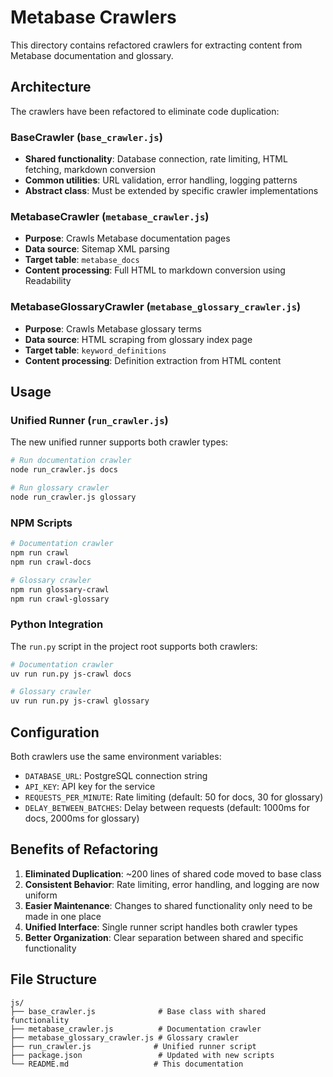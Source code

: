 # Metabase Crawlers

This directory contains refactored crawlers for extracting content from Metabase documentation and glossary.

## Architecture

The crawlers have been refactored to eliminate code duplication:

### BaseCrawler (`base_crawler.js`)
- **Shared functionality**: Database connection, rate limiting, HTML fetching, markdown conversion
- **Common utilities**: URL validation, error handling, logging patterns
- **Abstract class**: Must be extended by specific crawler implementations

### MetabaseCrawler (`metabase_crawler.js`)
- **Purpose**: Crawls Metabase documentation pages
- **Data source**: Sitemap XML parsing
- **Target table**: `metabase_docs`
- **Content processing**: Full HTML to markdown conversion using Readability

### MetabaseGlossaryCrawler (`metabase_glossary_crawler.js`)
- **Purpose**: Crawls Metabase glossary terms
- **Data source**: HTML scraping from glossary index page
- **Target table**: `keyword_definitions`
- **Content processing**: Definition extraction from HTML content

## Usage

### Unified Runner (`run_crawler.js`)
The new unified runner supports both crawler types:

```bash
# Run documentation crawler
node run_crawler.js docs

# Run glossary crawler
node run_crawler.js glossary
```

### NPM Scripts
```bash
# Documentation crawler
npm run crawl
npm run crawl-docs

# Glossary crawler
npm run glossary-crawl
npm run crawl-glossary
```

### Python Integration
The `run.py` script in the project root supports both crawlers:

```bash
# Documentation crawler
uv run run.py js-crawl docs

# Glossary crawler
uv run run.py js-crawl glossary
```

## Configuration

Both crawlers use the same environment variables:
- `DATABASE_URL`: PostgreSQL connection string
- `API_KEY`: API key for the service
- `REQUESTS_PER_MINUTE`: Rate limiting (default: 50 for docs, 30 for glossary)
- `DELAY_BETWEEN_BATCHES`: Delay between requests (default: 1000ms for docs, 2000ms for glossary)

## Benefits of Refactoring

1. **Eliminated Duplication**: ~200 lines of shared code moved to base class
2. **Consistent Behavior**: Rate limiting, error handling, and logging are now uniform
3. **Easier Maintenance**: Changes to shared functionality only need to be made in one place
4. **Unified Interface**: Single runner script handles both crawler types
5. **Better Organization**: Clear separation between shared and specific functionality

## File Structure

```
js/
├── base_crawler.js              # Base class with shared functionality
├── metabase_crawler.js          # Documentation crawler
├── metabase_glossary_crawler.js # Glossary crawler
├── run_crawler.js              # Unified runner script
├── package.json                 # Updated with new scripts
└── README.md                   # This documentation
```

 